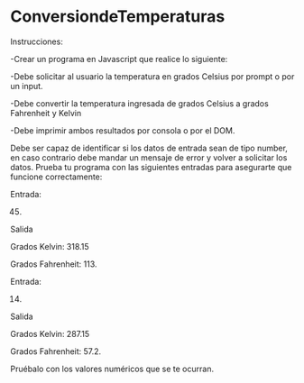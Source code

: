 # ConversiondeTemperaturas

Instrucciones:

-Crear un programa en Javascript que realice lo siguiente:

-Debe solicitar al usuario la temperatura en grados Celsius por prompt o por un input.

-Debe convertir la temperatura ingresada de grados Celsius a grados Fahrenheit y Kelvin

-Debe imprimir ambos resultados por consola o por el DOM.

Debe ser capaz de identificar si los datos de entrada sean de tipo number, en caso contrario debe mandar un mensaje de error y volver a solicitar los datos.
Prueba tu programa con las siguientes entradas para asegurarte que funcione correctamente:

Entrada: 

45.

Salida

Grados Kelvin: 318.15

Grados Fahrenheit: 113. 

Entrada:

 14.

Salida

Grados Kelvin: 287.15

Grados Fahrenheit: 57.2. 

Pruébalo con los valores numéricos que se te ocurran.
